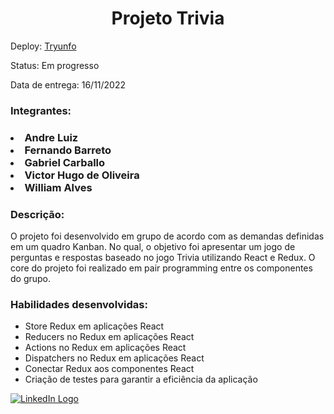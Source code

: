 <h1 align=center> Projeto Trivia </h1>

<p>Deploy:
  <a href="https://victorhdoliveira.github.io/trivia/" target="_blank">
   Tryunfo
  </a>
</p>

Status: Em progresso

Data de entrega: 16/11/2022

<h3>Integrantes:<h3/>

   <li>Andre Luiz</li>
   <li>Fernando Barreto</li>
   <li>Gabriel Carballo</li>
   <li>Victor Hugo de Oliveira</li>
   <li>William Alves</li>

<h3>Descrição:</h3>
O projeto foi desenvolvido em grupo de acordo com as demandas definidas em um quadro Kanban. No qual, o objetivo
foi apresentar um jogo de perguntas e respostas baseado no jogo Trivia utilizando React e Redux.
O core do projeto foi realizado em pair programming entre os componentes do grupo.


<h3>Habilidades desenvolvidas:</h3>

<ul>
   <li>Store Redux em aplicações React</li>
   <li>Reducers no Redux em aplicações React</li>
   <li>Actions no Redux em aplicações React</li>
   <li>Dispatchers no Redux em aplicações React</li>
   <li>Conectar Redux aos componentes React</li>
   <li>Criação de testes para garantir a eficiência da aplicação</li>
</ul>


 <a href="https://www.linkedin.com/in/victorhdoliveira/" target ="_blank">
   <img alt="LinkedIn Logo" src="https://img.shields.io/badge/LinkedIn-0077B5?style=for-the-badge&logo=linkedin&logoColor=white" />
 </a>
